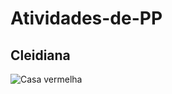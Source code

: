 # Atividades-de-PP

## Cleidiana 

![Casa vermelha](<img width="259" height="195" alt="image" src="https://github.com/user-attachments/assets/2d58521a-1574-4ed3-ae98-c529f28ed936" />)
